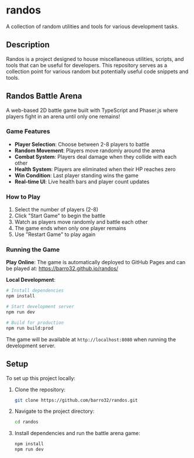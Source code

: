 # randos

A collection of random utilities and tools for various development tasks.

## Description

Randos is a project designed to house miscellaneous utilities, scripts, and tools that can be useful for developers. This repository serves as a collection point for various random but potentially useful code snippets and tools.

## Randos Battle Arena

A web-based 2D battle game built with TypeScript and Phaser.js where players fight in an arena until only one remains!

### Game Features

- **Player Selection**: Choose between 2-8 players to battle
- **Random Movement**: Players move randomly around the arena
- **Combat System**: Players deal damage when they collide with each other
- **Health System**: Players are eliminated when their HP reaches zero
- **Win Condition**: Last player standing wins the game
- **Real-time UI**: Live health bars and player count updates

### How to Play

1. Select the number of players (2-8)
2. Click "Start Game" to begin the battle
3. Watch as players move randomly and battle each other
4. The game ends when only one player remains
5. Use "Restart Game" to play again

### Running the Game

**Play Online**: The game is automatically deployed to GitHub Pages and can be played at: https://barro32.github.io/randos/

**Local Development**:
```bash
# Install dependencies
npm install

# Start development server
npm run dev

# Build for production
npm run build:prod
```

The game will be available at `http://localhost:8080` when running the development server.

## Setup

To set up this project locally:

1. Clone the repository:
   ```bash
   git clone https://github.com/barro32/randos.git
   ```

2. Navigate to the project directory:
   ```bash
   cd randos
   ```

3. Install dependencies and run the battle arena game:
   ```bash
   npm install
   npm run dev
   ```